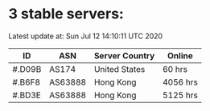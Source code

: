 # 3 stable servers:

Latest update at: Sun Jul 12 14:10:11 UTC 2020

| ID | ASN | Server Country | Online |
| -- | --- | -------------- | ------ |
| #.D09B | AS174 | United States | 60 hrs |
| #.B6F8 | AS63888 | Hong Kong | 4056 hrs |
| #.BD3E | AS63888 | Hong Kong | 5125 hrs |

